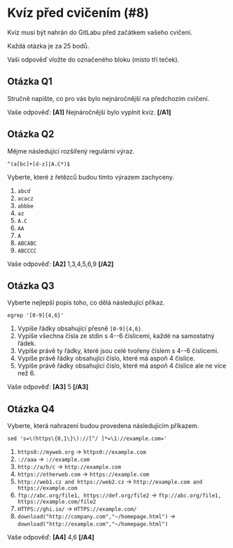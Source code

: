 # Kvíz před cvičením (#8)

Kvíz musí být nahrán do GitLabu před začátkem vašeho cvičení.

Každá otázka je za 25 bodů.

Vaši odpověď vložte do označeného bloku (místo tří teček).



## Otázka Q1

Stručně napište, co pro vás bylo nejnáročnější na předchozím cvičení.


Vaše odpověď: **[A1]** Nejnáročnější bylo vyplnit kvíz. **[/A1]**



## Otázka Q2

Mějme následující rozšířený regulární výraz.

```
^(a[bc]+[d-z]|A.C*)$
```

Vyberte, které z řetězců budou tímto výrazem zachyceny.
1. `abcd`
2. `acacz`
3. `abbbe`
4. `az`
5. `A.C`
6. `AA`
7. `A`
8. `ABCABC`
9. `ABCCCC`

Vaše odpověď: **[A2]** 1,3,4,5,6,9 **[/A2]**



## Otázka Q3

Vyberte nejlepší popis toho, co dělá následující příkaz.

```
egrep '[0-9]{4,6}'
```

1. Vypíše řádky obsahující přesně `[0-9]{4,6}`.
2. Vypíše všechna čísla ze stdin s 4--6 číslicemi, každé na samostatný řádek.
3. Vypíše právě ty řádky, které jsou celé tvořeny číslem s 4--6 číslicemi.
4. Vypíše právě řádky obsahující číslo, které má aspoň 4 číslice.
5. Vypíše právě řádky obsahující číslo, které má aspoň 4 číslice ale ne více než 6.

Vaše odpověď: **[A3]** 5 **[/A3]**



## Otázka Q4

Vyberte, která nahrazení budou provedena následujícím příkazem.

```
sed 's=\(https\{0,1\}\)://[^/ ]*=\1://example.com='
```

1. `https0://myweb.org` -> `https0://example.com`
2. `://aaa` -> `://example.com`
3. `http://a/b/c` -> `http://example.com`
4. `https://otherweb.com` -> `https://example.com`
5. `http://web1.cz and https://web2.cz` -> `http://example.com and https://example.com`
6. `ftp://abc.org/file1, https://def.org/file2` -> `ftp://abc.org/file1, https://example.com/file2`
7. `HTTPS://ghi.io/` -> `HTTPS://example.com/`
8. `download("http://company.com","~/homepage.html")` -> `download("http://example.com","~/homepage.html")`

Vaše odpověď: **[A4]** 4,6 **[/A4]**
